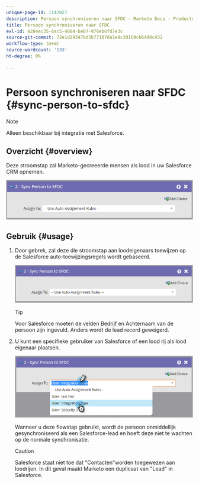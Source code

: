```yaml
---
unique-page-id: 1147027
description: Persoon synchroniseren naar SFDC - Marketo Docs - Productdocumentatie
title: Persoon synchroniseren naar SFDC
exl-id: 4284ec35-6ac5-4084-beb7-976eb6fd7e3c
source-git-commit: 72e1d29347bd5b77107da1e9c30169cb6490c432
workflow-type: tm+mt
source-wordcount: '133'
ht-degree: 0%

---
```


# Persoon synchroniseren naar SFDC {#sync-person-to-sfdc}

>[!NOTE]
>
>Alleen beschikbaar bij integratie met Salesforce.

## Overzicht {#overview}

Deze stroomstap zal Marketo-gecreeerde mensen als lood in uw Salesforce CRM opnemen.

![](assets/sync-person-to-sfdc.png)

## Gebruik {#usage}

1. Door gebrek, zal deze die stroomstap aan loodeigenaars toewijzen op de Salesforce auto-toewijzingsregels wordt gebaseerd.

   ![](assets/sync-person-to-sfdc.png)

   >[!TIP]
   >
   >Voor Salesforce moeten de velden Bedrijf en Achternaam van de persoon zijn ingevuld. Anders wordt de lead record geweigerd.

1. U kunt een specifieke gebruiker van Salesforce of een lood rij als lood eigenaar plaatsen.

   ![](assets/sync-person-to-sfdc-2.png)

   Wanneer u deze flowstap gebruikt, wordt de persoon onmiddellijk gesynchroniseerd als een Salesforce-lead en hoeft deze niet te wachten op de normale synchronisatie.

   >[!CAUTION]
   >
   >Salesforce staat niet toe dat &quot;Contacten&quot;worden toegewezen aan loodrijen. In dit geval maakt Marketo een duplicaat van &quot;Lead&quot; in Salesforce.
